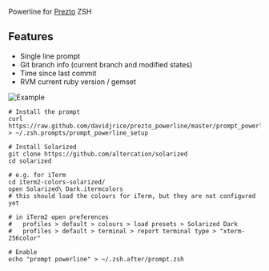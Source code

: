 Powerline for [Prezto](http://github.com/sorin-ionescu/prezto) ZSH


## Features

* Single line prompt
* Git branch info (current branch and modified states)
* Time since last commit
* RVM current ruby version / gemset

![Example](https://raw.github.com/davidjrice/prezto_powerline/master/prompt.png)

    # Install the prompt
    curl https://raw.github.com/davidjrice/prezto_powerline/master/prompt_powerline_setup > ~/.zsh.prompts/prompt_powerline_setup

    # Install Solarized
    git clone https://github.com/altercation/solarized
    cd solarized

    # e.g. for iTerm
    cd iterm2-colors-solarized/
    open Solarized\ Dark.itermcolors
    # this should load the colours for iTerm, but they are not configured yet

    # in iTerm2 open preferences
    #   profiles > default > colours > load presets > Solarized Dark
    #   profiles > default > terminal > report terminal type > "xterm-256color"

    # Enable
    echo "prompt powerline" > ~/.zsh.after/prompt.zsh
